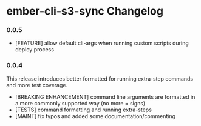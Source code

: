 # ember-cli-s3-sync Changelog

### 0.0.5



* [FEATURE] allow default cli-args when running custom scripts during deploy process

### 0.0.4

This release introduces better formatted for running extra-step commands and more test coverage.

* [BREAKING ENHANCEMENT] command line arguments are formatted in a more commonly supported way (no more = signs)
* [TESTS] command formatting and running extra-steps
* [MAINT] fix typos and added some documentation/commenting
